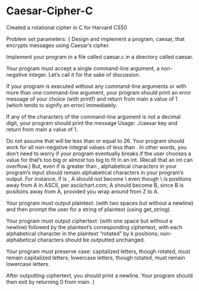 # Caesar-Cipher-C
Created a rotational cipher in C for Harvard CS50

Problem set parameters:
{
Design and implement a program, caesar, that encrypts messages using Caesar’s cipher.

Implement your program in a file called caesar.c in a directory called caesar.

Your program must accept a single command-line argument, a non-negative integer. Let’s call it  for the sake of discussion.

If your program is executed without any command-line arguments or with more than one command-line argument, your program should print an error message of your choice (with printf) and return from main a value of 1 (which tends to signify an error) immediately.

If any of the characters of the command-line argument is not a decimal digit, your program should print the message Usage: ./caesar key and return from main a value of 1.

Do not assume that  will be less than or equal to 26. Your program should work for all non-negative integral values of  less than . In other words, you don’t need to worry if your program eventually breaks if the user chooses a value for  that’s too big or almost too big to fit in an int. (Recall that an int can overflow.) But, even if  is greater than , alphabetical characters in your program’s input should remain alphabetical characters in your program’s output. For instance, if  is , A should not become \ even though \ is  positions away from A in ASCII, per asciichart.com; A should become B, since B is  positions away from A, provided you wrap around from Z to A.

Your program must output plaintext: (with two spaces but without a newline) and then prompt the user for a string of plaintext (using get_string).

Your program must output ciphertext: (with one space but without a newline) followed by the plaintext’s corresponding ciphertext, with each alphabetical character in the plaintext “rotated” by k positions; non-alphabetical characters should be outputted unchanged.

Your program must preserve case: capitalized letters, though rotated, must remain capitalized letters; lowercase letters, though rotated, must remain lowercase letters.

After outputting ciphertext, you should print a newline. Your program should then exit by returning 0 from main.
}
